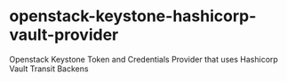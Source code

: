 # openstack-keystone-hashicorp-vault-provider
Openstack Keystone Token and Credentials Provider that uses Hashicorp Vault Transit Backens
